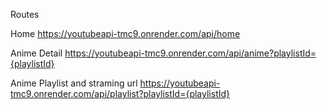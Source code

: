 Routes

Home
https://youtubeapi-tmc9.onrender.com/api/home

Anime Detail
https://youtubeapi-tmc9.onrender.com/api/anime?playlistId={playlistId}

Anime Playlist and straming url
https://youtubeapi-tmc9.onrender.com/api/playlist?playlistId={playlistId}

